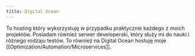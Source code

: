 ```yaml
---
title: Digital Ocean
---
```


To hosting który wykorzystuję w przypadku praktycznie każdego z moich projektów. Posiadam również serwer developerski, który służy mi do nauki i różnego rodzaju testów. To również na Digital Ocean hostuję moje [[Optimization/Automation/Microservices]].
